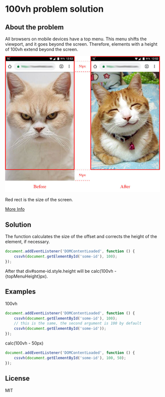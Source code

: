 # 100vh problem solution

## About the problem

All browsers on mobile devices have a top menu. This menu shifts the viewport,
and it goes beyond the screen. Therefore, elements with a height of 100vh extend
beyond the screen.

![cats](./cats.jpg)

Red rect is the size of the screen.

[More Info](https://stackoverflow.com/questions/37112218/css3-100vh-not-constant-in-mobile-browser)

## Solution

The function calculates the size of the offset and corrects the height of
the element, if necessary.

```javascript
document.addEventListener('DOMContentLoaded', function () {
    cssvh(document.getElementById('some-id'), 100);
});
```

After that div#some-id.style.height will be calc(100vh - {topMenuHeight}px).

## Examples

100vh

```javascript
document.addEventListener('DOMContentLoaded', function () {
    cssvh(document.getElementById('some-id'), 100);
    // this is the same, the second argument is 100 by default
    cssvh(document.getElementById('some-id'));
});
```

calc(100vh - 50px)

```javascript
document.addEventListener('DOMContentLoaded', function () {
    cssvh(document.getElementById('some-id'), 100, 50);
});
```

## License

MIT